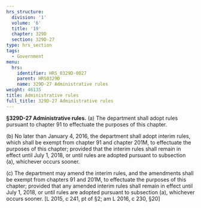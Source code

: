 ```yaml
---
hrs_structure:
  division: '1'
  volume: '6'
  title: '19'
  chapter: 329D
  section: 329D-27
type: hrs_section
tags:
  - Government
menu:
  hrs:
    identifier: HRS_0329D-0027
    parent: HRS0329D
    name: 329D-27 Administrative rules
weight: 46135
title: Administrative rules
full_title: 329D-27 Administrative rules
---
```

**§329D-27 Administrative rules.** (a) The department shall adopt rules pursuant to chapter 91 to effectuate the purposes of this chapter.

(b) No later than January 4, 2016, the department shall adopt interim rules, which shall be exempt from chapter 91 and chapter 201M, to effectuate the purposes of this chapter; provided that the interim rules shall remain in effect until July 1, 2018, or until rules are adopted pursuant to subsection (a), whichever occurs sooner.

(c) The department may amend the interim rules, and the amendments shall be exempt from chapters 91 and 201M, to effectuate the purposes of this chapter; provided that any amended interim rules shall remain in effect until July 1, 2018, or until rules are adopted pursuant to subsection (a), whichever occurs sooner. [L 2015, c 241, pt of §2; am L 2016, c 230, §20]